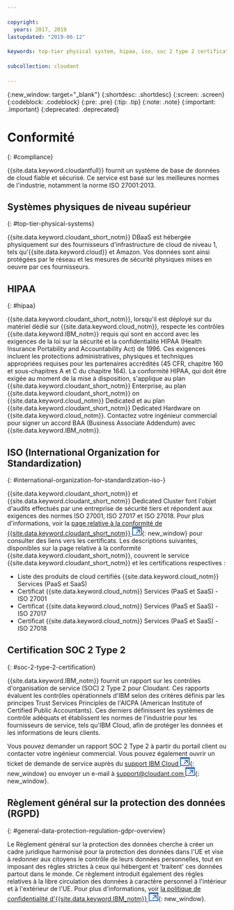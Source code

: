 ```yaml
---

copyright:
  years: 2017, 2019
lastupdated: "2019-06-12"

keywords: top-tier physical system, hipaa, iso, soc 2 type 2 certification, gdpr

subcollection: cloudant

---
```


{:new_window: target="_blank"}
{:shortdesc: .shortdesc}
{:screen: .screen}
{:codeblock: .codeblock}
{:pre: .pre}
{:tip: .tip}
{:note: .note}
{:important: .important}
{:deprecated: .deprecated}

<!-- Acrolinx: 2018-11-02 -->

# Conformité
{: #compliance}

{{site.data.keyword.cloudantfull}} fournit un système de base de données de cloud fiable et sécurisé.
Ce service est basé sur les meilleures normes de l'industrie, notamment la norme ISO 27001:2013.

## Systèmes physiques de niveau supérieur
{: #top-tier-physical-systems}

{{site.data.keyword.cloudant_short_notm}} DBaaS est hébergée physiquement
sur des fournisseurs d'infrastructure de cloud de niveau 1, tels qu'{{site.data.keyword.cloud}} et Amazon.
Vos données sont ainsi protégées par le réseau et les mesures de sécurité physiques mises en oeuvre par ces fournisseurs.

## HIPAA
{: #hipaa}

{{site.data.keyword.cloudant_short_notm}}, lorsqu'il est déployé sur du matériel dédié sur {{site.data.keyword.cloud_notm}}, respecte les contrôles {{site.data.keyword.IBM_notm}} requis qui sont en accord avec les exigences de la loi sur la sécurité et la confidentialité HIPAA (Health Insurance Portability and Accountability Act) de 1996. Ces exigences incluent les protections administratives, physiques et techniques appropriées requises pour les partenaires accrédités (45 CFR, chapitre 160 et sous-chapitres A et C du chapitre 164). La conformité HIPAA, qui doit être exigée au moment de la mise à disposition, s'applique au plan {{site.data.keyword.cloudant_short_notm}} Enterprise, au plan {{site.data.keyword.cloudant_short_notm}} on {{site.data.keyword.cloud_notm}} Dedicated et au plan {{site.data.keyword.cloudant_short_notm}} Dedicated Hardware on {{site.data.keyword.cloud_notm}}. Contactez votre ingénieur commercial pour signer un accord BAA (Business Associate Addendum) avec {{site.data.keyword.IBM_notm}}.

## ISO (International Organization for Standardization)
{: #international-organization-for-standardization-iso-}

{{site.data.keyword.cloudant_short_notm}} et {{site.data.keyword.cloudant_short_notm}} Dedicated Cluster font l'objet d'audits effectués par une entreprise de sécurité tiers et répondent aux exigences des normes ISO 27001, ISO 27017 et ISO 27018. Pour plus d'informations, voir la [page relative à la conformité de {{site.data.keyword.cloudant_short_notm}} ![Icône de lien externe](../images/launch-glyph.svg "Icône de lien externe")]( https://www.ibm.com/cloud/compliance){: new_window} pour consulter des liens vers les certificats. Les descriptions suivantes, disponibles sur la page relative à la conformité {{site.data.keyword.cloudant_short_notm}}, couvrent le service {{site.data.keyword.cloudant_short_notm}} et les certifications respectives :
 
- Liste des produits de cloud certifiés {{site.data.keyword.cloud_notm}} Services (PaaS et SaaS)
- Certificat {{site.data.keyword.cloud_notm}} Services (PaaS et SaaS) - ISO 27001
- Certificat {{site.data.keyword.cloud_notm}} Services (PaaS et SaaS) - ISO 27017
- Certificat {{site.data.keyword.cloud_notm}} Services (PaaS et SaaS) - ISO 27018

## Certification SOC 2 Type 2
{: #soc-2-type-2-certification}

{{site.data.keyword.IBM_notm}} fournit un rapport sur les contrôles d'organisation de service (SOC) 2 Type 2 pour Cloudant. Ces rapports évaluent les contrôles opérationnels d'IBM selon des critères définis par les principes Trust Services Principles de l'AICPA (American Institute of Certified Public Accountants). 
Ces derniers définissent les systèmes de contrôle adéquats et établissent les normes de l'industrie pour les fournisseurs de service, tels qu'IBM Cloud, afin de protéger les données et les informations de leurs clients.

Vous pouvez demander un rapport SOC 2 Type 2 à partir du portail client ou contacter votre ingénieur commercial. Vous pouvez également ouvrir un ticket de demande de service auprès du [support IBM Cloud ![Icône de lien externe](../images/launch-glyph.svg "Icône de lien externe")](https://www.ibm.com/cloud/support){: new_window} ou envoyer un e-mail à [support@cloudant.com ![Icône de lien externe](../images/launch-glyph.svg "Icône de lien externe")](mailto:support@cloudant.com){: new_window}.

## Règlement général sur la protection des données (RGPD)
{: #general-data-protection-regulation-gdpr-overview}

Le Règlement général sur la protection des données cherche à créer un cadre juridique harmonisé pour la protection des données dans l'UE et vise à redonner aux citoyens le contrôle de leurs données personnelles, tout en imposant des règles strictes à ceux qui hébergent et 'traitent' ces données partout dans le monde. Ce règlement introduit également des règles relatives à la libre circulation des données à caractère personnel à l'intérieur et à l'extérieur de l'UE. Pour plus d'informations, voir [la politique de confidentialité d'{{site.data.keyword.IBM_notm}} ![Icône de lien externe](../images/launch-glyph.svg "Icône de lien externe")](https://www.ibm.com/privacy/){: new_window}.

